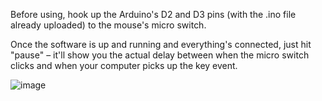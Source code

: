 Before using, hook up the Arduino's D2 and D3 pins (with the .ino file already uploaded) to the mouse's micro switch.

Once the software is up and running and everything's connected, just hit "pause" – it'll show you the actual delay between when the micro switch clicks and when your computer picks up the key event.

![image](https://github.com/user-attachments/assets/64d29aa7-6e00-4651-851f-29133136ef28)
